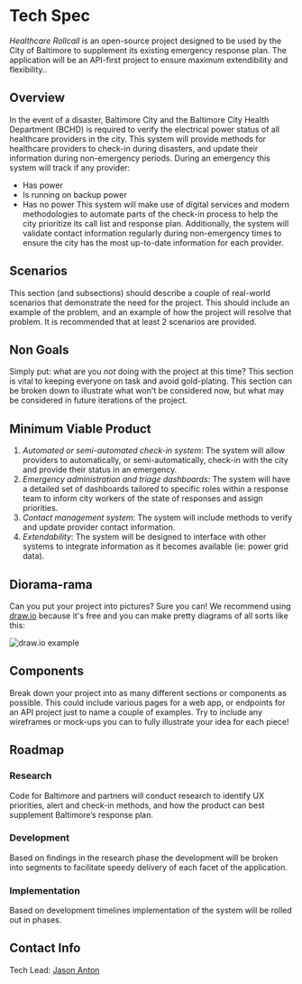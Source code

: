 # Tech Spec
*_Healthcare Rollcall_* is an open-source project designed to be used by the City of Baltimore to supplement its existing emergency response plan. The application will be an API-first project to ensure maximum extendibility and flexibility..

## Overview
In the event of a disaster, Baltimore City and the Baltimore City Health Department (BCHD) is required to verify the electrical power status of all healthcare providers in the city. This system will provide methods for healthcare providers to check-in during disasters, and update their information during non-emergency periods. During an emergency this system will track if any provider:
* Has power
* Is running on backup power
* Has no power
This system will make use of digital services and modern methodologies to automate parts of the check-in process to help the city prioritize its call list and response plan. Additionally, the system will validate contact information regularly during non-emergency times to ensure the city has the most up-to-date information for each provider.

## Scenarios
This section (and subsections) should describe a couple of real-world scenarios that demonstrate the need for the project. This should include an example of the problem, and an example of how the project will resolve that problem. It is recommended that at least 2 scenarios are provided.

## Non Goals
Simply put: what are you _not_ doing with the project at this time? This section is vital to keeping everyone on task and avoid gold-plating. This section can be broken down to illustrate what won't be considered now, but what may be considered in future iterations of the project.

## Minimum Viable Product
1. _Automated or semi-automated check-in system_: The system will allow providers to automatically, or semi-automatically, check-in with the city and provide their status in an emergency.
2. _Emergency administration and triage dashboards_: The system will have a detailed set of dashboards tailored to specific roles within a response team to inform city workers of the state of responses and assign priorities.
3. _Contact management system_: The system will include methods to verify and update provider contact information.
4. _Extendability_: The system will be designed to interface with other systems to integrate information as it becomes available (ie: power grid data).

## Diorama-rama
Can you put your project into pictures? Sure you can! We recommend using [draw.io](https://draw.io) because it's free and you can make pretty diagrams of all sorts like this:

![draw.io example](https://github.com/CodeForBaltimore/ProjectTemplate/blob/master/docs/img/mind-map-with-drawio.png?raw=true)

## Components
Break down your project into as many different sections or components as possible. This could include various pages for a web app, or endpoints for an API project just to name a couple of examples. Try to include any wireframes or mock-ups you can to fully illustrate your idea for each piece!

## Roadmap 
### Research 
Code for Baltimore and partners will conduct research to identify UX priorities, alert and check-in methods, and how the product can best supplement Baltimore’s response plan.
### Development 
Based on findings in the research phase the development will be broken into segments to facilitate speedy delivery of each facet of the application. 
### Implementation
Based on development timelines implementation of the system will be rolled out in phases.


## Contact Info
Tech Lead: [Jason Anton](https://github.com/revjtanton)
